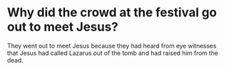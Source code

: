 # Why did the crowd at the festival go out to meet Jesus?

They went out to meet Jesus because they had heard from eye witnesses that Jesus had called Lazarus out of the tomb and had raised him from the dead.

